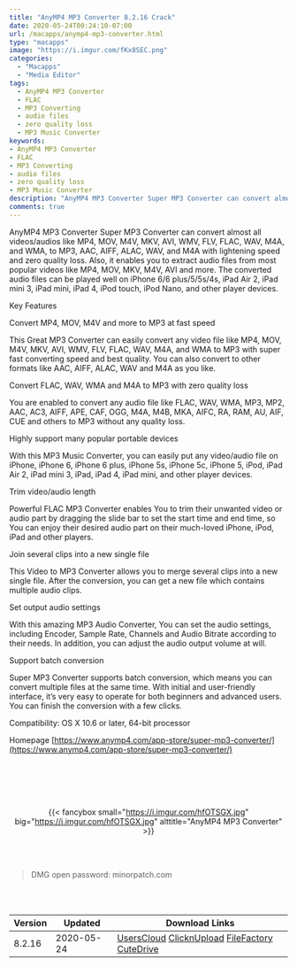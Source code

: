 ```yaml
---
title: "AnyMP4 MP3 Converter 8.2.16 Crack"
date: 2020-05-24T00:24:10-07:00
url: /macapps/anymp4-mp3-converter.html
type: "macapps"
image: "https://i.imgur.com/fKx8SEC.png"
categories:
  - "Macapps"
  - "Media Editor"
tags:
  - AnyMP4 MP3 Converter
  - FLAC
  - MP3 Converting
  - audio files
  - zero quality loss
  - MP3 Music Converter
keywords:
- AnyMP4 MP3 Converter
- FLAC
- MP3 Converting
- audio files
- zero quality loss
- MP3 Music Converter
description: "AnyMP4 MP3 Converter Super MP3 Converter can convert almost all videos/audios like MP4, MOV, M4V, MKV, AVI, WMV, FLV, FLAC, WAV, M4A, and WMA, to MP3, AAC, AIFF, ALAC, WAV, and M4A with lightening speed and zero quality loss"
comments: true
---
```


AnyMP4 MP3 Converter Super MP3 Converter can convert almost all videos/audios like MP4, MOV, M4V, MKV, AVI, WMV, FLV, FLAC, WAV, M4A, and WMA, to MP3, AAC, AIFF, ALAC, WAV, and M4A with lightening speed and zero quality loss. Also, it enables you to extract audio files from most popular videos like MP4, MOV, MKV, M4V, AVI and more. The converted audio files can be played well on iPhone 6/6 plus/5/5s/4s, iPad Air 2, iPad mini 3, iPad mini, iPad 4, iPod touch, iPod Nano, and other player devices.

Key Features

Convert MP4, MOV, M4V and more to MP3 at fast speed

This Great MP3 Converter can easily convert any video file like MP4, MOV, M4V, MKV, AVI, WMV, FLV, FLAC, WAV, M4A, and WMA to MP3 with super fast converting speed and best quality. You can also convert to other formats like AAC, AIFF, ALAC, WAV and M4A as you like.

Convert FLAC, WAV, WMA and M4A to MP3 with zero quality loss

You are enabled to convert any audio file like FLAC, WAV, WMA, MP3, MP2, AAC, AC3, AIFF, APE, CAF, OGG, M4A, M4B, MKA, AIFC, RA, RAM, AU, AIF, CUE and others to MP3 without any quality loss.

Highly support many popular portable devices

With this MP3 Music Converter, you can easily put any video/audio file on iPhone, iPhone 6, iPhone 6 plus, iPhone 5s, iPhone 5c, iPhone 5, iPod, iPad Air 2, iPad mini 3, iPad, iPad 4, iPad mini, and other player devices.

Trim video/audio length

Powerful FLAC MP3 Converter enables You to trim their unwanted video or audio part by dragging the slide bar to set the start time and end time, so You can enjoy their desired audio part on their much-loved iPhone, iPod, iPad and other players.

Join several clips into a new single file

This Video to MP3 Converter allows you to merge several clips into a new single file. After the conversion, you can get a new file which contains multiple audio clips.

Set output audio settings

With this amazing MP3 Audio Converter, You can set the audio settings, including Encoder, Sample Rate, Channels and Audio Bitrate according to their needs. In addition, you can adjust the audio output volume at will.

Support batch conversion

Super MP3 Converter supports batch conversion, which means you can convert multiple files at the same time. With initial and user-friendly interface, it’s very easy to operate for both beginners and advanced users. You can finish the conversion with a few clicks.

Compatibility: OS X 10.6 or later, 64-bit processor

Homepage [https://www.anymp4.com/app-store/super-mp3-converter/](https://www.anymp4.com/app-store/super-mp3-converter/)

<br/>
<br/>
<script async src="https://pagead2.googlesyndication.com/pagead/js/adsbygoogle.js"></script>
<ins class="adsbygoogle"
     style="display:block; text-align:center;"
     data-ad-layout="in-article"
     data-ad-format="fluid"
     data-ad-client="ca-pub-8746275014476192"
     data-ad-slot="5144997159"></ins>
<script>
     (adsbygoogle = window.adsbygoogle || []).push({});
</script>
<br/>
<br/>


<center>

{{< fancybox small="https://i.imgur.com/hfOTSGX.jpg" big="https://i.imgur.com/hfOTSGX.jpg" alttitle="AnyMP4 MP3 Converter" >}}

</center>

<br/>
<br/>


> DMG open password: minorpatch.com

<br/>

<br/>
<div id="history_version" class="history_version">

| Version | Updated | Download Links |
| ---- | ---- | ---- |
| 8.2.16 | 2020-05-24 | [UsersCloud](https://ouo.io/XdYD80U)   [ClicknUpload](https://ouo.io/DTT7Q0)   [FileFactory](https://ouo.io/yMhzlm)   [CuteDrive](https://ouo.io/H5iDzW) |

</div>
